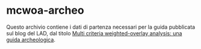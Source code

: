 # mcwoa-archeo

Questo archivio contiene i dati di partenza necessari per la guida pubblicata sul blog del LAD, dal titolo [Multi criteria weighted-overlay analysis: una guida archeologica](https://lad.saras.uniroma1.it/blog/multi-criteria-analysis/).

